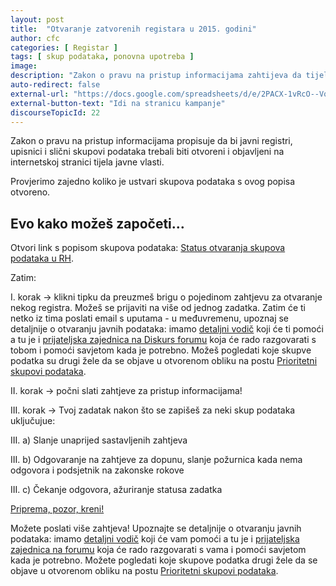 ```yaml
---
layout: post
title:  "Otvaranje zatvorenih registara u 2015. godini"
author: cfc
categories: [ Registar ]
tags: [ skup podataka, ponovna upotreba ]
image:
description: "Zakon o pravu na pristup informacijama zahtijeva da tijela objavljuju svoje javne registre u obliku za ponovnu uporabu - provjeri koliko je skupova podataka zaista otvoreno!"
auto-redirect: false
external-url: "https://docs.google.com/spreadsheets/d/e/2PACX-1vRcO--VqufM3JJlvBoEE3IWw9FfzL5oVZm6wlPDChLccyb-wbJ0B47KQqCzqWAmRr6QLGeryZvK-HSN/pubhtml?gid=692368559&single=true"
external-button-text: "Idi na stranicu kampanje"
discourseTopicId: 22
---
```


Zakon o pravu na pristup informacijama propisuje da bi javni registri, upisnici i slični skupovi podataka trebali biti otvoreni i objavljeni na internetskoj stranici tijela javne vlasti.

Provjerimo zajedno koliko je ustvari skupova podataka s ovog popisa otvoreno.

## Evo kako možeš započeti…

Otvori link s popisom skupova podataka: [Status otvaranja skupova podataka u RH](http://dev.codeforcroatia.org/open-register-status/).

Zatim:

I. korak →  klikni tipku da preuzmeš brigu o pojedinom zahtjevu za otvaranje nekog registra. Možeš se prijaviti na više od jednog zadatka. Zatim će ti netko iz tima poslati email s uputama - u međuvremenu, upoznaj se detaljnije o otvaranju javnih podataka: imamo [detaljni vodič](https://imamopravoznati.org/help/requesting) koji će ti pomoći a tu je i [prijateljska zajednica na Diskurs forumu](https://codeforcroatia.org) koja će rado razgovarati s tobom i pomoći savjetom kada je potrebno. Možeš pogledati koje skupve podatka su drugi žele da se objave u otvorenom obliku na postu [Prioritetni skupovi podataka](https://codeforcroatia.org/t/prioritetni-skupovi-podataka-za-data-gov-hr/22).

II. korak →  počni slati zahtjeve za pristup informacijama!

III. korak → Tvoj zadatak nakon što se zapišeš za neki skup podataka uključujue:

III. a) Slanje unaprijed sastavljenih zahtjeva

III. b) Odgovaranje na zahtjeve za dopunu, slanje požurnica kada nema odgovora i podsjetnik na zakonske rokove

III. c) Čekanje odgovora, ažuriranje statusa zadatka

[Priprema, pozor, kreni!](https://docs.google.com/spreadsheets/d/e/2PACX-1vRcO--VqufM3JJlvBoEE3IWw9FfzL5oVZm6wlPDChLccyb-wbJ0B47KQqCzqWAmRr6QLGeryZvK-HSN/pubhtml?gid=692368559&single=true)

Možete poslati više zahtjeva! Upoznajte se detaljnije o otvaranju javnih podataka: imamo [detaljni vodič](https://imamopravoznati.org/help/beginners) koji će vam pomoći a tu je i [prijateljska zajednica na forumu](https://codeforcroatia.org) koja će rado razgovarati s vama i pomoći savjetom kada je potrebno. Možete pogledati koje skupove podatka drugi žele da se objave u otvorenom obliku na postu [Prioritetni skupovi podataka](https://codeforcroatia.org/t/prioritetni-skupovi-podataka-za-data-gov-hr/22).
